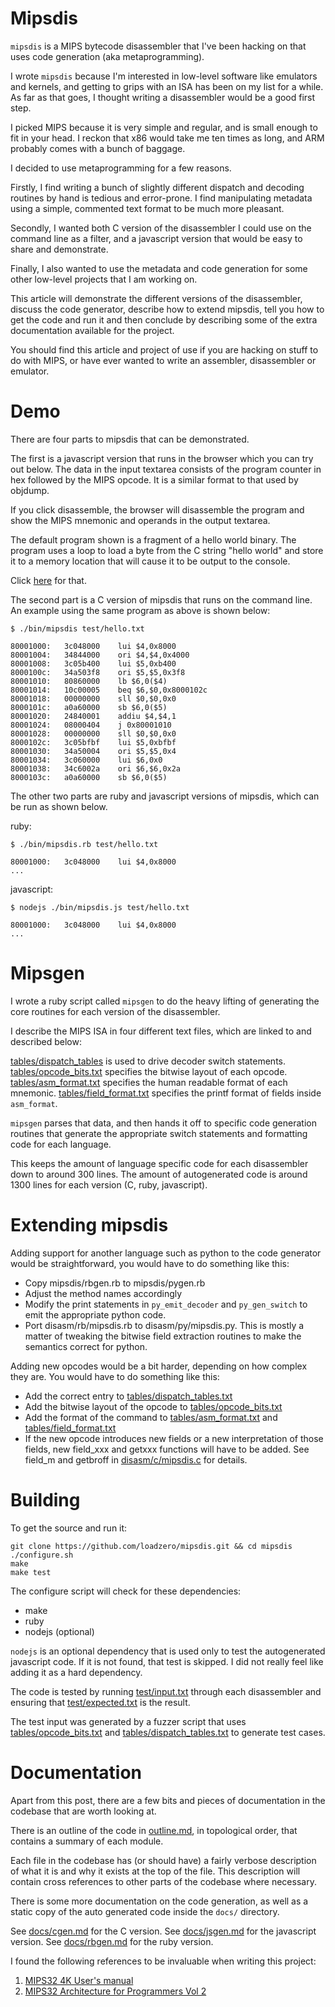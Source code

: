 # Mipsdis

`mipsdis` is a MIPS bytecode disassembler that I've been hacking on that uses
code generation (aka metaprogramming).

I wrote `mipsdis` because I'm interested in low-level software like emulators
and kernels, and getting to grips with an ISA has been on my list for a while.
As far as that goes, I thought writing a disassembler would be a good first
step.

I picked MIPS because it is very simple and regular, and is small enough to fit
in your head. I reckon that x86 would take me ten times as long, and ARM
probably comes with a bunch of baggage.

I decided to use metaprogramming for a few reasons.

Firstly, I find writing a bunch of slightly different dispatch and decoding
routines by hand is tedious and error-prone. I find manipulating metadata using
a simple, commented text format to be much more pleasant.

Secondly, I wanted both C version of the disassembler I could use on the
command line as a filter, and a javascript version that would be easy to share
and demonstrate.

Finally, I also wanted to use the metadata and code generation for some other
low-level projects that I am working on.

This article will demonstrate the different versions of the disassembler,
discuss the code generator, describe how to extend mipsdis, tell you how to get
the code and run it and then conclude by describing some of the extra
documentation available for the project.

You should find this article and project of use if you are hacking on stuff to
do with MIPS, or have ever wanted to write an assembler, disassembler or emulator.

# Demo

There are four parts to mipsdis that can be demonstrated.

The first is a javascript version that runs in the browser which you can try
out below. The data in the input textarea consists of the program counter in
hex followed by the MIPS opcode. It is a similar format to that used by
objdump.

If you click disassemble, the browser will disassemble the program and show the
MIPS mnemonic and operands in the output textarea.

The default program shown is a fragment of a hello world binary. The program
uses a loop to load a byte from the C string "hello world" and store it to a
memory location that will cause it to be output to the console.

Click [here](http://loadzero.org/draft/mipsdis.html) for that.

The second part is a C version of mipsdis that runs on the command line. An
example using the same program as above is shown below:

    $ ./bin/mipsdis test/hello.txt

    80001000:	3c048000	lui $4,0x8000
    80001004:	34844000	ori $4,$4,0x4000
    80001008:	3c05b400	lui $5,0xb400
    8000100c:	34a503f8	ori $5,$5,0x3f8
    80001010:	80860000	lb $6,0($4)
    80001014:	10c00005	beq $6,$0,0x8000102c
    80001018:	00000000	sll $0,$0,0x0
    8000101c:	a0a60000	sb $6,0($5)
    80001020:	24840001	addiu $4,$4,1
    80001024:	08000404	j 0x80001010
    80001028:	00000000	sll $0,$0,0x0
    8000102c:	3c05bfbf	lui $5,0xbfbf
    80001030:	34a50004	ori $5,$5,0x4
    80001034:	3c060000	lui $6,0x0
    80001038:	34c6002a	ori $6,$6,0x2a
    8000103c:	a0a60000	sb $6,0($5)

The other two parts are ruby and javascript versions of mipsdis, which can be run as shown below.

ruby:

    $ ./bin/mipsdis.rb test/hello.txt

    80001000:	3c048000	lui $4,0x8000
    ...

javascript:

    $ nodejs ./bin/mipsdis.js test/hello.txt

    80001000:	3c048000	lui $4,0x8000
    ...

# Mipsgen

I wrote a ruby script called `mipsgen` to do the heavy lifting of generating
the core routines for each version of the disassembler.

I describe the MIPS ISA in four different text files, which are linked to and described below:

[tables/dispatch_tables](tables/dispatch_tables.txt) is used to drive decoder switch statements.
[tables/opcode_bits.txt](tables/opcode_bits.txt) specifies the bitwise layout of each opcode.
[tables/asm_format.txt](tables/asm_format.txt) specifies the human readable format of each mnemonic.
[tables/field_format.txt](tables/field_format.txt) specifies the printf format of fields inside `asm_format`.

`mipsgen` parses that data, and then hands it off to specific code generation
routines that generate the appropriate switch statements and formatting code
for each language.

This keeps the amount of language specific code for each disassembler down to
around 300 lines. The amount of autogenerated code is around 1300 lines for
each version (C, ruby, javascript).

# Extending mipsdis

Adding support for another language such as python to the code generator would
be straightforward, you would have to do something like this:

- Copy mipsdis/rbgen.rb to mipsdis/pygen.rb
- Adjust the method names accordingly
- Modify the print statements in `py_emit_decoder` and `py_gen_switch` to emit
  the appropriate python code.
- Port disasm/rb/mipsdis.rb to disasm/py/mipsdis.py. This is mostly a matter of
  tweaking the bitwise field extraction routines to make the semantics correct
  for python.

Adding new opcodes would be a bit harder, depending on how complex they are. You would have to do something like this:

- Add the correct entry to [tables/dispatch_tables.txt](tables/dispatch_tables.txt)
- Add the bitwise layout of the opcode to [tables/opcode_bits.txt](tables/opcode_bits.txt)
- Add the format of the command to [tables/asm_format.txt](tables/asm_format.txt) and [tables/field_format.txt](tables/field_format.txt)
- If the new opcode introduces new fields or a new interpretation of those
  fields, new field_xxx and getxxx functions will have to be added. See field_m
  and getbroff in [disasm/c/mipsdis.c](disasm/c/mipsdis.c) for details.

# Building

To get the source and run it:

    git clone https://github.com/loadzero/mipsdis.git && cd mipsdis
    ./configure.sh
    make
    make test

The configure script will check for these dependencies:

- make
- ruby
- nodejs (optional)

`nodejs` is an optional dependency that is used only to test the autogenerated
javascript code. If it is not found, that test is skipped. I did not really
feel like adding it as a hard dependency.

The code is tested by running [test/input.txt](test/input.txt) through each
disassembler and ensuring that [test/expected.txt](test/expected.txt) is the
result.

The test input was generated by a fuzzer script that uses
[tables/opcode_bits.txt](tables/opcode_bits.txt) and [tables/dispatch_tables.txt](tables/dispatch_tables.txt) to generate test cases.

# Documentation

Apart from this post, there are a few bits and pieces of documentation in the
codebase that are worth looking at.

There is an outline of the code in [outline.md](outline.md), in topological
order, that contains a summary of each module.

Each file in the codebase has (or should have) a fairly verbose description of
what it is and why it exists at the top of the file. This description will
contain cross references to other parts of the codebase where necessary.

There is some more documentation on the code generation, as well as a static
copy of the auto generated code inside the `docs/` directory.

See [docs/cgen.md](docs/cgen.md) for the C version.
See [docs/jsgen.md](docs/jsgen.md) for the javascript version.
See [docs/rbgen.md](docs/rbgen.md) for the ruby version.

I found the following references to be invaluable when writing this project:

1. [MIPS32 4K User's manual](https://imagination-technologies-cloudfront-assets.s3.amazonaws.com/documentation/MD00016-2B-4K-SUM-01.18.pdf)
2. [MIPS32 Architecture for Programmers Vol 2](http://www.cs.cornell.edu/courses/cs3410/2015sp/MIPS_Vol2.pdf)
